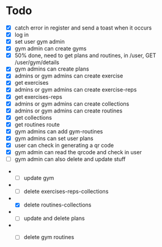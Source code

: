 # Todo
- [x] catch error in register and send a toast when it occurs
- [x] log in 
- [x] set user gym admin 
- [x] gym admin can create gyms
- [x] 50% done, need to get plans and routines, in /user, GET /user/gym/details
- [x] gym admins can create plans
- [x] admins or gym admins can create exercise
- [X] get exercises
- [x] admins or gym admins can create exercise-reps
- [x] get exercises-reps
- [x] admins or gym admins can create collections
- [x] admins or gym admins can create routines
- [x] get collections
- [x] get routines route
- [x] gym admins can add gym-routines
- [x] gym admins can set user plans
- [x] user can check in generating a qr code
- [x] gym admin can read the qrcode and check in user
- [ ] gym admin can also delete and update stuff 
- - [ ] update gym
- - [ ] delete exercises-reps-collections
- - [x] delete routines-collections 
- - [ ] update and delete plans
- - [ ] delete gym routines

